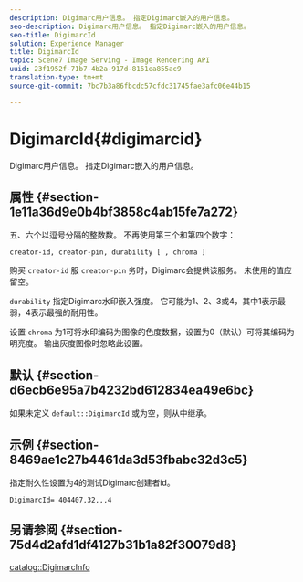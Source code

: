 ```yaml
---
description: Digimarc用户信息。 指定Digimarc嵌入的用户信息。
seo-description: Digimarc用户信息。 指定Digimarc嵌入的用户信息。
seo-title: DigimarcId
solution: Experience Manager
title: DigimarcId
topic: Scene7 Image Serving - Image Rendering API
uuid: 23f1952f-71b7-4b2a-917d-8161ea855ac9
translation-type: tm+mt
source-git-commit: 7bc7b3a86fbcdc57cfdc31745fae3afc06e44b15

---
```



# DigimarcId{#digimarcid}

Digimarc用户信息。 指定Digimarc嵌入的用户信息。

## 属性 {#section-1e11a36d9e0b4bf3858c4ab15fe7a272}

五、六个以逗号分隔的整数数。 不再使用第三个和第四个数字：

`creator-id, creator-pin, durability [ , chroma ]`

购买 `creator-id` 服 `creator-pin` 务时，Digimarc会提供该服务。 未使用的值应留空。

`durability` 指定Digimarc水印嵌入强度。 它可能为1、2、3或4，其中1表示最弱，4表示最强的耐用性。

设置 `chroma` 为1可将水印编码为图像的色度数据，设置为0（默认）可将其编码为明亮度。 输出灰度图像时忽略此设置。

## 默认 {#section-d6ecb6e95a7b4232bd612834ea49e6bc}

如果未定义 `default::DigimarcId` 或为空，则从中继承。

## 示例 {#section-8469ae1c27b4461da3d53fbabc32d3c5}

指定耐久性设置为4的测试Digimarc创建者id。

`DigimarcId= 404407,32,,,4`

## 另请参阅 {#section-75d4d2afd1df4127b31b1a82f30079d8}

[catalog::DigimarcInfo](../../../../../is-api/image-catalog/image-serving-api-ref/c-image-catalog-reference/c-image-svg-data-reference/c-image-data-reference/r-digimarcinfo-cat.md#reference-4925764ed683466bb7af4b807c86f8ba)
